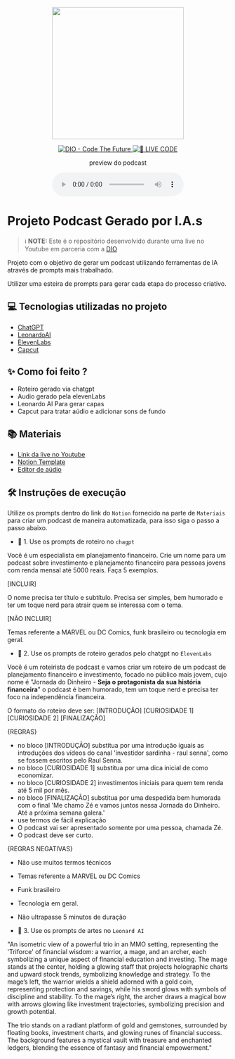 <p align="center">
<img 
    src="./assets/cover.png"
    width="300"
/>
</p>

<p align="center">
<a href="https://dio.me/">
    <img 
        src="https://img.shields.io/badge/DIO-Code_The_Future-28DA77?logo=youtube" 
        alt="DIO - Code The Future">
</a>
<a href="https://dio.me/">
<img 
    src="https://img.shields.io/badge/🔴_LIVE_CODE-FF5E72" 
    alt="🔴 LIVE CODE">
</a>
</p>

<p align="center">
    preview do podcast
</p>

<div align="center">
    <audio src="output/podcast_editado.MP3" controls title="Podcast editado"></audio>
</div>

# Projeto Podcast Gerado por I.A.s


 > ℹ️ **NOTE:** Este é o repositório desenvolvido durante uma live no Youtube em parceria com a [DIO](https://dio.me)

Projeto com o objetivo de gerar um podcast utilizando ferramentas de IA através de prompts mais trabalhado.

Utilizer uma esteira de prompts para gerar cada etapa do processo criativo.

## 💻 Tecnologias utilizadas no projeto

- [ChatGPT](https://chat.openai.com/) 
- [LeonardoAI](https://app.leonardo.ai/)
- [ElevenLabs](https://beta.elevenlabs.io/)
- [Capcut](https://www.capcut.com/pt-br/)

## ✨ Como foi feito ?

- Roteiro gerado via chatgpt
- Audio gerado pela elevenLabs
- Leonardo AI Para gerar capas
- Capcut para tratar aúdio e adicionar sons de fundo

## 📚 Materiais

- [Link da live no Youtube](https://www.youtube.com)
- [Notion Template](https://helpful-jump-17b.notion.site/PAS-Podcast-AI-Studio-210489e15d7a4a73b743bb159e45d06f?pvs=4)
- [Editor de aúdio](https://www.capcut.com/editor?from_page=landing_page&__action_from=picture_V%C3%ADdeos%20profissionais%20em%20minutos,%20n%C3%A3o%20em%20horas.)


## 🛠️ Instruções de execução

Utilize os prompts dentro do link do `Notion` fornecido na parte de `Materiais` para criar um podcast de maneira automatizada, para isso siga o passo a passo abaixo.

- 🤖 1. Use os prompts de roteiro no `chagpt`

Você é um especialista em planejamento financeiro. Crie um nome para um podcast sobre investimento e planejamento financeiro para pessoas jovens com renda mensal até 5000 reais. Faça 5 exemplos.

[INCLUIR]

O nome precisa ter título e subtítulo. Precisa ser simples, bem humorado e ter um toque nerd para atrair quem se interessa com o tema.

[NÃO INCLUIR]

Temas referente a MARVEL ou DC Comics, funk brasileiro ou tecnologia em geral.

- 🤖 2. Use os prompts de roteiro gerados pelo chatgpt no  `ElevenLabs`

Você é um roteirista de podcast e vamos criar um  roteiro de um podcast de planejamento financeiro e investimento, focado no público mais jovem, cujo nome é "Jornada do Dinheiro - **Seja o protagonista da sua história financeira**" o podcast é bem humorado, tem um toque nerd e precisa ter foco na independência financeira.

O formato do roteiro deve ser:
[INTRODUÇÃO]
[CURIOSIDADE 1]
[CURIOSIDADE 2]
[FINALIZAÇÃO]

{REGRAS}

- no bloco [INTRODUÇÃO] substitua por uma introdução iguais as introduções dos vídeos do canal 'investidor sardinha - raul senna', como se fossem escritos pelo Raul Senna.
- no bloco [CURIOSIDADE 1] substitua por uma dica inicial de como economizar.
- no bloco [CURIOSIDADE 2] investimentos iniciais para quem tem renda até 5 mil por mês.
- no bloco [FINALIZAÇÃO] substitua por uma despedida bem humorada com o final 'Me chamo Zé e vamos juntos nessa Jornada do Dinheiro. Até a próxima semana galera.'
- use termos de fácil explicação
- O podcast vai ser apresentado somente por uma pessoa, chamada Zé.
- O podcast deve ser curto.

{REGRAS NEGATIVAS}

- Não use muitos termos técnicos
- Temas referente a MARVEL ou DC Comics
- Funk brasileiro
- Tecnologia em geral.
- Não ultrapasse 5 minutos de duração

- 🤖 3. Use os prompts de artes no `Leonard AI`

"An isometric view of a powerful trio in an MMO setting, representing the 'Triforce' of financial wisdom: a warrior, a mage, and an archer, each symbolizing a unique aspect of financial education and investing. The mage stands at the center, holding a glowing staff that projects holographic charts and upward stock trends, symbolizing knowledge and strategy. To the mage’s left, the warrior wields a shield adorned with a gold coin, representing protection and savings, while his sword glows with symbols of discipline and stability. To the mage’s right, the archer draws a magical bow with arrows glowing like investment trajectories, symbolizing precision and growth potential.

The trio stands on a radiant platform of gold and gemstones, surrounded by floating books, investment charts, and glowing runes of financial success. The background features a mystical vault with treasure and enchanted ledgers, blending the essence of fantasy and financial empowerment."
